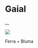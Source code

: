 <!-- wiki-header-section:start -->
# Gaial
__


<img src="wiki_images/.png"><i></i></img>

<!-- wiki-header-section:end -->

<!-- not-for-live-publishing:start -->
<!-- obsidian-pull:start -->
Ferra + Bluma
<!-- obsidian-pull:end -->
<!-- not-for-live-publishing:end -->